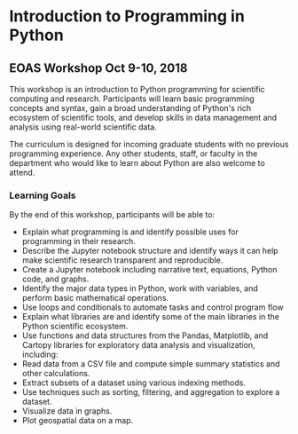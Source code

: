 # Introduction to Programming in Python
## EOAS Workshop Oct 9-10, 2018

This workshop is an introduction to Python programming for scientific computing and research. Participants will learn basic programming concepts and syntax, gain a broad understanding of Python's rich ecosystem of scientific tools, and develop skills in data management and analysis using real-world scientific data.
 
The curriculum is designed for incoming graduate students with no previous programming experience. Any other students, staff, or faculty in the department who would like to learn about Python are also welcome to attend.
 
### Learning Goals

By the end of this workshop, participants will be able to:
- Explain what programming is and identify possible uses for programming in their research.
- Describe the Jupyter notebook structure and identify ways it can help make scientific research transparent and reproducible.
- Create a Jupyter notebook including narrative text, equations, Python code, and graphs.
- Identify the major data types in Python, work with variables, and perform basic mathematical operations.
- Use loops and conditionals to automate tasks and control program flow
- Explain what libraries are and identify some of the main libraries in the Python scientific ecosystem.
- Use functions and data structures from the Pandas, Matplotlib, and Cartopy libraries for exploratory data analysis and visualization, including:
 - Read data from a CSV file and compute simple summary statistics and other calculations.
 - Extract subsets of a dataset using various indexing methods.
 - Use techniques such as sorting, filtering, and aggregation to explore a dataset.
 - Visualize data in graphs.
 - Plot geospatial data on a map.
